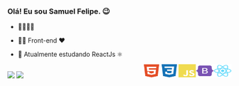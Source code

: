### Olá! Eu sou Samuel Felipe. 😉

- 🧑‍💻🇧🇷
- 🧑‍🎨 Front-end ❤️
- 🌱 Atualmente estudando ReactJs ⚛️  

  <img align="right" alt="Samuca-React" height="30" width="40"
  src="https://github.com/devicons/devicon/blob/master/icons/react/react-original.svg">
  
  <img align="right" alt="Samuca-Bootstrap" height="30" width="40"
  src="https://github.com/devicons/devicon/blob/master/icons/bootstrap/bootstrap-plain.svg">
  
  <img align="right" alt="Samuca-Javascript" height="30" width="40"
  src="https://github.com/devicons/devicon/blob/master/icons/javascript/javascript-plain.svg">
  
  <img align="right" alt="Samuca-CSS" height="30" width="40"          src="https://github.com/devicons/devicon/blob/master/icons/css3/css3-plain.svg">

  <img align="right" alt="Samuca-HTML" height="30" width="40" src="https://github.com/devicons/devicon/blob/master/icons/html5/html5-plain.svg">
  
  

  ##
  
  
<div>
  <a href="https://instagram.com/samuelf_felipe" target="_blank"><img src="https://img.shields.io/badge/-Instagram-%23E4405F?style=for-the-badge&logo=instagram&logoColor=white" target="_blank"></a>
  <a href = "mailto:samuelzfelipe01@gmail.com"><img src="https://img.shields.io/badge/-Gmail-%23333?style=for-the-badge&logo=gmail&logoColor=white" target="_blank"></a>
</div> 
